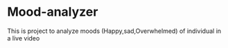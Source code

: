 # Mood-analyzer
This is project to analyze moods (Happy,sad,Overwhelmed) of individual in a live video
